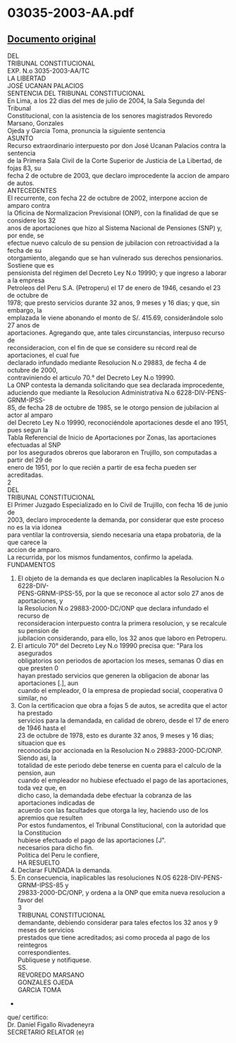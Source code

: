
03035-2003-AA.pdf
=================
  
[Documento original](https://tc.gob.pe/jurisprudencia/2004/03035-2003-AA.pdf)  
---  
DEL  
TRIBUNAL CONSTITUCIONAL  
EXP. N.o 3035-2003-AA/TC  
LA LIBERTAD  
JOSÉ UCANAN PALACIOS  
SENTENCIA DEL TRIBUNAL CONSTITUCIONAL  
En Lima, a los 22 dias del mes de julio de 2004, la Sala Segunda del Tribunal  
Constitucional, con la asistencia de los senores magistrados Revoredo Marsano, Gonzales  
Ojeda y Garcia Toma, pronuncia la siguiente sentencia  
ASUNTO  
Recurso extraordinario interpuesto por don José Ucanan Palacios contra la sentencia  
de la Primera Sala Civil de la Corte Superior de Justicia de La Libertad, de fojas 83, su  
fecha 2 de octubre de 2003, que declaro improcedente la accion de amparo de autos.  
ANTECEDENTES  
El recurrente, con fecha 22 de octubre de 2002, interpone accion de amparo contra  
la Oficina de Normalizacion Previsional (ONP), con la finalidad de que se considere los 32  
anos de aportaciones que hizo al Sistema Nacional de Pensiones (SNP) y, por ende, se  
efectue nuevo calculo de su pension de jubilacion con retroactividad a la fecha de su  
otorgamiento, alegando que se han vulnerado sus derechos pensionarios. Sostiene que es  
pensionista del régimen del Decreto Ley N.o 19990; y que ingreso a laborar a la empresa  
Petroleos del Peru S.A. (Petroperu) el 17 de enero de 1946, cesando el 23 de octubre de  
1978; que presto servicios durante 32 anos, 9 meses y 16 dias; y que, sin embargo, la  
emplazada le viene abonando el monto de S/. 415.69, considerândole solo 27 anos de  
aportaciones. Agregando que, ante tales circunstancias, interpuso recurso de  
reconsideracion, con el fin de que se considere su récord real de aportaciones, el cual fue  
declarado infundado mediante Resolucion N.o 29883, de fecha 4 de octubre de 2000,  
contraviniendo el articulo 70.° del Decreto Ley N.o 19990.  
La ONP contesta la demanda solicitando que sea declarada improcedente,  
aduciendo que mediante la Resolucion Administrativa N.o 6228-DIV-PENS-GRNM-IPSS-  
85, de fecha 28 de octubre de 1985, se le otorgo pension de jubilacion al actor al amparo  
del Decreto Ley N.o 19990, reconociéndole aportaciones desde el ano 1951, pues segun la  
Tabla Referencial de Inicio de Aportaciones por Zonas, las aportaciones efectuadas al SNP  
por los asegurados obreros que laboraron en Trujillo, son computadas a partir del 29 de  
enero de 1951, por lo que recién a partir de esa fecha pueden ser acreditadas.  
2  
DEL  
TRIBUNAL CONSTITUCIONAL  
El Primer Juzgado Especializado en lo Civil de Trujillo, con fecha 16 de junio de  
2003, declaro improcedente la demanda, por considerar que este proceso no es la via idonea  
para ventilar la controversia, siendo necesaria una etapa probatoria, de la que carece la  
accion de amparo.  
La recurrida, por los mismos fundamentos, confirmo la apelada.  
FUNDAMENTOS  
1. El objeto de la demanda es que declaren inaplicables la Resolucion N.o 6228-DIV-  
PENS-GRNM-IPSS-55, por la que se reconoce al actor solo 27 anos de aportaciones, y  
la Resolucion N.o 29883-2000-DC/ONP que declara infundado el recurso de  
reconsideracion interpuesto contra la primera resolucion, y se recalcule su pension de  
jubilacion considerando, para ello, los 32 anos que laboro en Petroperu.  
2. El articulo 70° del Decreto Ley N.o 19990 precisa que: "Para los asegurados  
obligatorios son periodos de aportacion los meses, semanas O dias en que presten 0  
hayan prestado servicios que generen la obligacion de abonar las aportaciones [.], aun  
cuando el empleador, 0 la empresa de propiedad social, cooperativa 0 similar, no  
3. Con la certificacion que obra a fojas 5 de autos, se acredita que el actor ha prestado  
servicios para la demandada, en calidad de obrero, desde el 17 de enero de 1946 hasta el  
23 de octubre de 1978, esto es durante 32 anos, 9 meses y 16 dias; situacion que es  
reconocida por accionada en la Resolucion N.o 29883-2000-DC/ONP. Siendo asi, la  
totalidad de este periodo debe tenerse en cuenta para el calculo de la pension, aun  
cuando el empleador no hubiese efectuado el pago de las aportaciones, toda vez que, en  
dicho caso, la demandada debe efectuar la cobranza de las aportaciones indicadas de  
acuerdo con las facultades que otorga la ley, haciendo uso de los apremios que resulten  
Por estos fundamentos, el Tribunal Constitucional, con la autoridad que la Constitucion  
hubiese efectuado el pago de las aportaciones [J".  
necesarios para dicho fin.  
Politica del Peru le confiere,  
HA RESUELTO  
1. Declarar FUNDADA la demanda.  
2. En consecuencia, inaplicables las resoluciones N.OS 6228-DIV-PENS-GRNM-IPSS-85 y  
29833-2000-DC/ONP, y ordena a la ONP que emita nueva resolucion a favor del  
3  
TRIBUNAL CONSTITUCIONAL  
demandante, debiendo considerar para tales efectos los 32 anos y 9 meses de servicios  
prestados que tiene acreditados; asi como proceda al pago de los reintegros  
correspondientes.  
Publiquese y notifiquese.  
SS.  
REVOREDO MARSANO  
GONZALES OJEDA  
GARCIA TOMA  
-  
que/ certifico:  
Dr. Daniel Figallo Rivadeneyra  
SECRETARIO RELATOR (e)